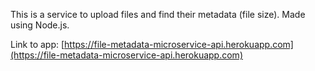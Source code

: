 This is a service to upload files and find their metadata (file size).
Made using Node.js.

Link to app: [https://file-metadata-microservice-api.herokuapp.com](https://file-metadata-microservice-api.herokuapp.com)
